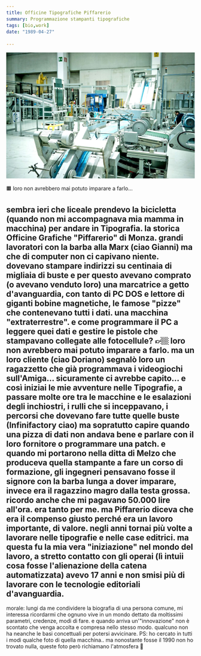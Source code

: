 ```yaml
---
title: Officine Tipografiche Piffarerio
summary: Programmazione stampanti tipografiche
tags: [bio,work]
date: "1989-04-27"

---
```

![](./piffarerio_featured.jpg)


🟧 loro non avrebbero mai potuto imparare a farlo...

sembra ieri che liceale prendevo la bicicletta (quando non mi accompagnava mia mamma in macchina) per andare in Tipografia. 
la storica Officine Grafiche "Piffarerio" di Monza.
grandi lavoratori con la barba alla Marx (ciao Gianni) ma che di computer non ci capivano niente.
dovevano stampare indirizzi su centinaia di migliaia di buste e per questo avevano comprato (o avevano venduto loro) una marcatrice a getto d'avanguardia, con tanto di PC DOS e lettore di giganti bobine magnetiche, le famose "pizze" che contenevano tutti i dati.
una macchina "extraterrestre".
e come programmare il PC a leggere quei dati e gestire le pistole che stampavano collegate alle fotocellule?
👉🏼 loro non avrebbero mai potuto imparare a farlo.
ma un loro cliente (ciao Doriano) segnalò loro un ragazzetto che già programmava i videogiochi sull'Amiga... sicuramente ci avrebbe capito...
e così iniziai le mie avventure nelle Tipografie, a passare molte ore tra le macchine e le esalazioni degli inchiostri, i rulli che si inceppavano, i percorsi che dovevano fare tutte quelle buste (Infinifactory ciao) ma sopratutto capire quando una pizza di dati non andava bene e parlare con il loro fornitore o programmare una patch.
e quando mi portarono nella ditta di Melzo che produceva quella stampante a fare un corso di formazione, gli ingegneri pensavano fosse il signore con la barba lunga a dover imparare, invece era il ragazzino magro dalla testa grossa.
ricordo anche che mi pagavano 50.000 lire all'ora. era tanto per me. ma Piffarerio diceva che era il compenso giusto perché era un lavoro importante, di valore.
negli anni tornai più volte a lavorare nelle tipografie e nelle case editrici.
ma questa fu la mia vera "iniziazione" nel mondo del lavoro, a stretto contatto con gli operai (lì intuii cosa fosse l'alienazione della catena automatizzata)
avevo 17 anni e non smisi più di lavorare con le tecnologie editoriali d'avanguardia.
---
morale: lungi da me condividere la biografia di una persona comune, mi interessa ricordarmi che ognuno vive in un mondo dettato da moltissimi parametri, credenze, modi di fare. e quando arriva un'"innovazione" non è scontato che venga accolta e compresa nello stesso modo. qualcuno non ha neanche le basi concettuali per potersi avvicinare.
PS: ho cercato in tutti i modi qualche foto di quella macchina.. ma nonostante fosse il 1990 non ho trovato nulla, queste foto però richiamano l'atmosfera 🙁
